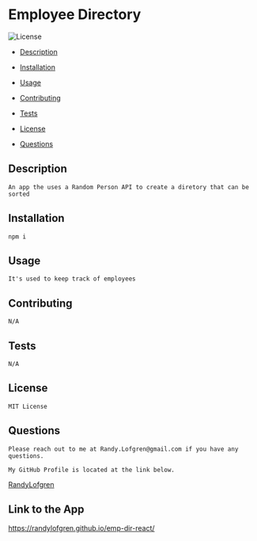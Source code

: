 # Employee Directory
    


  ![License](https://img.shields.io/badge/license-MITLicense-blue)

   * [Description](#Description) 

   * [Installation](#Installation)

   * [Usage](#Usage)

   * [Contributing](#Contributing)

   * [Tests](#Tests)

   * [License](#License)

   * [Questions](#Questions)



   ## Description
    An app the uses a Random Person API to create a diretory that can be sorted




   ## Installation
    npm i




   ## Usage 
    It's used to keep track of employees




   ##  Contributing
    N/A




   ## Tests
    N/A




   ## License
    MIT License



   ## Questions

    Please reach out to me at Randy.Lofgren@gmail.com if you have any questions.

    My GitHub Profile is located at the link below.
    
  <a href='https://github.com/RandyLofgren' target='_blank'>RandyLofgren</a>


  ## Link to the App

   https://randylofgren.github.io/emp-dir-react/

   

   
    
    
    
    
    
    
